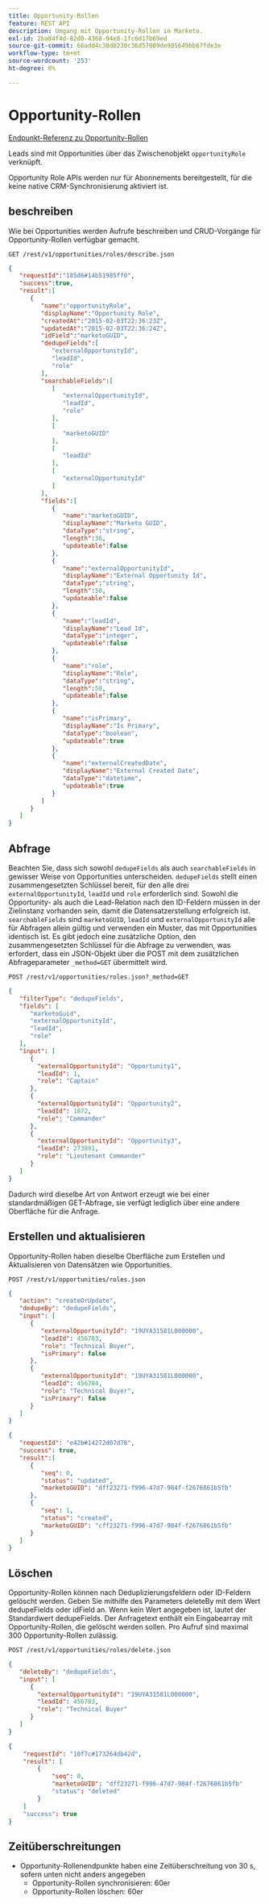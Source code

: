 ```yaml
---
title: Opportunity-Rollen
feature: REST API
description: Umgang mit Opportunity-Rollen in Marketo.
exl-id: 2ba84f4d-82d0-4368-94e8-1fc6d17b69ed
source-git-commit: 66add4c38d0230c36d57009de985649bb67fde3e
workflow-type: tm+mt
source-wordcount: '253'
ht-degree: 0%

---
```


# Opportunity-Rollen

[Endpunkt-Referenz zu Opportunity-Rollen](https://developer.adobe.com/marketo-apis/api/mapi/#tag/Opportunities/operation/getOpportunityRolesUsingGET)

Leads sind mit Opportunities über das Zwischenobjekt `opportunityRole` verknüpft.

Opportunity Role APIs werden nur für Abonnements bereitgestellt, für die keine native CRM-Synchronisierung aktiviert ist.

## beschreiben

Wie bei Opportunities werden Aufrufe beschreiben und CRUD-Vorgänge für Opportunity-Rollen verfügbar gemacht.

```
GET /rest/v1/opportunities/roles/describe.json
```

```json
{  
   "requestId":"185d6#14b51985ff0",
   "success":true,
   "result":[  
      {  
         "name":"opportunityRole",
         "displayName":"Opportunity Role",
         "createdAt":"2015-02-03T22:36:23Z",
         "updatedAt":"2015-02-03T22:36:24Z",
         "idField":"marketoGUID",
         "dedupeFields":[  
            "externalOpportunityId",
            "leadId",
            "role"
         ],
         "searchableFields":[  
            [  
               "externalOpportunityId",
               "leadId",
               "role"
            ],
            [  
               "marketoGUID"
            ],
            [  
               "leadId"
            ],
            [  
               "externalOpportunityId"
            ]
         ],
         "fields":[  
            {  
               "name":"marketoGUID",
               "displayName":"Marketo GUID",
               "dataType":"string",
               "length":36,
               "updateable":false
            },
            {  
               "name":"externalOpportunityId",
               "displayName":"External Opportunity Id",
               "dataType":"string",
               "length":50,
               "updateable":false
            },
            {  
               "name":"leadId",
               "displayName":"Lead Id",
               "dataType":"integer",
               "updateable":false
            },
            {  
               "name":"role",
               "displayName":"Role",
               "dataType":"string",
               "length":50,
               "updateable":false
            },
            {  
               "name":"isPrimary",
               "displayName":"Is Primary",
               "dataType":"boolean",
               "updateable":true
            },
            {  
               "name":"externalCreatedDate",
               "displayName":"External Created Date",
               "dataType":"datetime",
               "updateable":true
            }
         ]
      }
   ]
}
```

## Abfrage

Beachten Sie, dass sich sowohl `dedupeFields` als auch `searchableFields` in gewisser Weise von Opportunities unterscheiden. `dedupeFields` stellt einen zusammengesetzten Schlüssel bereit, für den alle drei `externalOpportunityId`, `leadId` und `role` erforderlich sind. Sowohl die Opportunity- als auch die Lead-Relation nach den ID-Feldern müssen in der Zielinstanz vorhanden sein, damit die Datensatzerstellung erfolgreich ist. `searchableFields` sind `marketoGUID`, `leadId` und `externalOpportunityId` alle für Abfragen allein gültig und verwenden ein Muster, das mit Opportunities identisch ist. Es gibt jedoch eine zusätzliche Option, den zusammengesetzten Schlüssel für die Abfrage zu verwenden, was erfordert, dass ein JSON-Objekt über die POST mit dem zusätzlichen Abfrageparameter `_method=GET` übermittelt wird.

```
POST /rest/v1/opportunities/roles.json?_method=GET
```

```json
{  
   "filterType": "dedupeFields",
   "fields": [  
      "marketoGuid",
      "externalOpportunityId",
      "leadId",
      "role"
   ],
   "input": [  
      {  
        "externalOpportunityId": "Opportunity1",
        "leadId": 1,
        "role": "Captain"
      },
      {  
        "externalOpportunityId": "Opportunity2",
        "leadId": 1872,
        "role": "Commander"
      },
      {  
        "externalOpportunityId": "Opportunity3",
        "leadId": 273891,
        "role": "Lieutenant Commander"
      }
   ]
}
```

Dadurch wird dieselbe Art von Antwort erzeugt wie bei einer standardmäßigen GET-Abfrage, sie verfügt lediglich über eine andere Oberfläche für die Anfrage.

## Erstellen und aktualisieren

Opportunity-Rollen haben dieselbe Oberfläche zum Erstellen und Aktualisieren von Datensätzen wie Opportunities.

```
POST /rest/v1/opportunities/roles.json
```

```json
{
   "action": "createOrUpdate",
   "dedupeBy": "dedupeFields",
   "input": [
      {  
         "externalOpportunityId": "19UYA31581L000000",
         "leadId": 456783,
         "role": "Technical Buyer",
         "isPrimary": false
      },
      {
         "externalOpportunityId": "19UYA31581L000000",
         "leadId": 456784,
         "role": "Technical Buyer",
         "isPrimary": false
      }
   ]
}
```

```json
{
   "requestId": "e42b#14272d07d78",
   "success": true,
   "result":[
      {
         "seq": 0,
         "status": "updated",
         "marketoGUID": "dff23271-f996-47d7-984f-f2676861b5fb"
      },
      {
         "seq": 1,
         "status": "created",
         "marketoGUID": "cff23271-f996-47d7-984f-f2676861b5fb"
      }
   ]
}
```

## Löschen

Opportunity-Rollen können nach Deduplizierungsfeldern oder ID-Feldern gelöscht werden. Geben Sie mithilfe des Parameters deleteBy mit dem Wert dedupeFields oder idField an. Wenn kein Wert angegeben ist, lautet der Standardwert dedupeFields. Der Anfragetext enthält ein Eingabearray mit Opportunity-Rollen, die gelöscht werden sollen. Pro Aufruf sind maximal 300 Opportunity-Rollen zulässig.

```
POST /rest/v1/opportunities/roles/delete.json
```

```json
{  
   "deleteBy": "dedupeFields",
   "input": [  
      {  
        "externalOpportunityId": "19UYA31581L000000",
        "leadId": 456783,
        "role": "Technical Buyer"
      }
   ]
}
```

```json
{
    "requestId": "10f7c#173264db42d",
    "result": [
        {
            "seq": 0,
            "marketoGUID": "dff23271-f996-47d7-984f-f2676861b5fb"
            "status": "deleted"
        }
    ]
    "success": true
}
```

## Zeitüberschreitungen

- Opportunity-Rollenendpunkte haben eine Zeitüberschreitung von 30 s, sofern unten nicht anders angegeben
   - Opportunity-Rollen synchronisieren: 60er 
   - Opportunity-Rollen löschen: 60er
